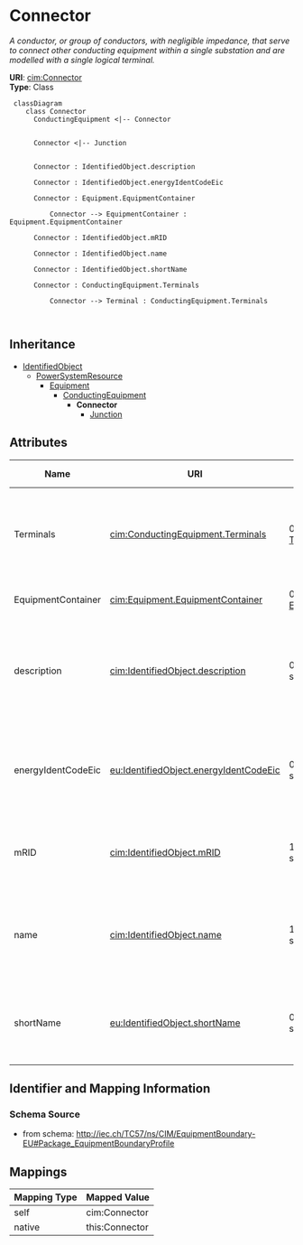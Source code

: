 # Connector


_A conductor, or group of conductors, with negligible impedance, that serve to connect other conducting equipment within a single substation and are modelled with a single logical terminal._





**URI**: [cim:Connector](http://iec.ch/TC57/CIM100#Connector)<br />
**Type**: Class




```mermaid
 classDiagram
    class Connector
      ConductingEquipment <|-- Connector
      

      Connector <|-- Junction
      
      
      Connector : IdentifiedObject.description
        
      Connector : IdentifiedObject.energyIdentCodeEic
        
      Connector : Equipment.EquipmentContainer
        
          Connector --> EquipmentContainer : Equipment.EquipmentContainer
        
      Connector : IdentifiedObject.mRID
        
      Connector : IdentifiedObject.name
        
      Connector : IdentifiedObject.shortName
        
      Connector : ConductingEquipment.Terminals
        
          Connector --> Terminal : ConductingEquipment.Terminals
        
      
```





## Inheritance
* [IdentifiedObject](IdentifiedObject.md)
    * [PowerSystemResource](PowerSystemResource.md)
        * [Equipment](Equipment.md)
            * [ConductingEquipment](ConductingEquipment.md)
                * **Connector**
                    * [Junction](Junction.md)



## Attributes


| Name | URI | Cardinality and Range | Description | Inheritance |
| ---  | --- | --- | --- | --- |
| Terminals | [cim:ConductingEquipment.Terminals](http://iec.ch/TC57/CIM100#ConductingEquipment.Terminals) | 0..* <br />  [Terminal](Terminal.md)  | Conducting equipment have terminals that may be connected to other conducting... | [ConductingEquipment](ConductingEquipment.md) |
| EquipmentContainer | [cim:Equipment.EquipmentContainer](http://iec.ch/TC57/CIM100#Equipment.EquipmentContainer) | 0..1 <br />  [EquipmentContainer](EquipmentContainer.md)  | Container of this equipment | [Equipment](Equipment.md) |
| description | [cim:IdentifiedObject.description](http://iec.ch/TC57/CIM100#IdentifiedObject.description) | 0..1 <br />  string  | The description is a free human readable text describing or naming the object | [IdentifiedObject](IdentifiedObject.md) |
| energyIdentCodeEic | [eu:IdentifiedObject.energyIdentCodeEic](http://iec.ch/TC57/CIM100-European#IdentifiedObject.energyIdentCodeEic) | 0..1 <br />  string  | The attribute is used for an exchange of the EIC code (Energy identification ... | [IdentifiedObject](IdentifiedObject.md) |
| mRID | [cim:IdentifiedObject.mRID](http://iec.ch/TC57/CIM100#IdentifiedObject.mRID) | 1..1 <br />  string  | Master resource identifier issued by a model authority | [IdentifiedObject](IdentifiedObject.md) |
| name | [cim:IdentifiedObject.name](http://iec.ch/TC57/CIM100#IdentifiedObject.name) | 1..1 <br />  string  | The name is any free human readable and possibly non unique text naming the o... | [IdentifiedObject](IdentifiedObject.md) |
| shortName | [eu:IdentifiedObject.shortName](http://iec.ch/TC57/CIM100-European#IdentifiedObject.shortName) | 0..1 <br />  string  | The attribute is used for an exchange of a human readable short name with len... | [IdentifiedObject](IdentifiedObject.md) |









## Identifier and Mapping Information







### Schema Source


* from schema: http://iec.ch/TC57/ns/CIM/EquipmentBoundary-EU#Package_EquipmentBoundaryProfile





## Mappings

| Mapping Type | Mapped Value |
| ---  | ---  |
| self | cim:Connector |
| native | this:Connector |




